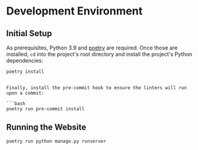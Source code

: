 # Development Environment

## Initial Setup

As prerequisites, Python 3.9 and [poetry] are required. Once those are installed, `cd` into the project's root directory and install the project's Python dependencies:

```bash
poetry install
```
```

Finally, install the pre-commit hook to ensure the linters will run upon a commit:

```bash
poetry run pre-commit install
```

## Running the Website

```bash
poetry run python manage.py runserver
```

[poetry]: https://github.com/python-poetry/poetry/
